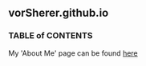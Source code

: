 ## vorSherer.github.io

### **TABLE of CONTENTS**

My 'About Me' page can be found [here](aboutMe)



